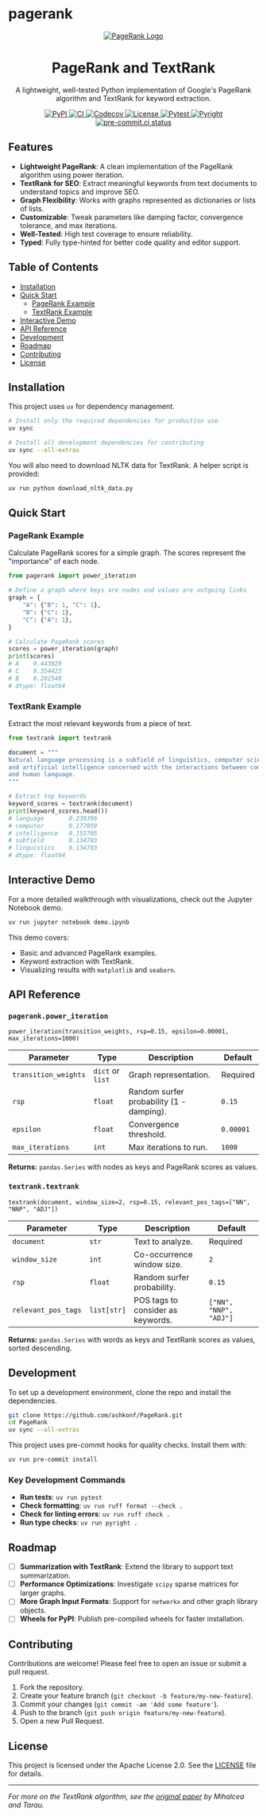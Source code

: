 # pagerank

<div align="center">
  <a href="https://github.com/ashkonf/pagerank">
    <img src="https://via.placeholder.com/150/000000/FFFFFF/?text=PageRank" alt="PageRank Logo">
  </a>
  <h1>PageRank and TextRank</h1>
  <p>
    A lightweight, well-tested Python implementation of Google's PageRank algorithm and TextRank for keyword extraction.
  </p>
  <p>
    <a href="https://pypi.org/project/pagerank/">
      <img alt="PyPI" src="https://img.shields.io/pypi/v/pagerank.svg">
    </a>
    <a href="https://github.com/ashkonf/pagerank/actions/workflows/ci.yml">
      <img alt="CI" src="https://github.com/ashkonf/pagerank/actions/workflows/ci.yml/badge.svg">
    </a>
    <a href="https://codecov.io/gh/ashkonf/pagerank">
      <img alt="Codecov" src="https://codecov.io/gh/ashkonf/pagerank/graph/badge.svg?token=YOUR_TOKEN_HERE"/>
    </a>
    <a href="https://github.com/ashkonf/pagerank/blob/main/LICENSE">
      <img alt="License" src="https://img.shields.io/badge/License-Apache_2.0-blue.svg"/>
    </a>
    <a href="https://github.com/ashkonf/pagerank/actions/workflows/ci.yml">
      <img alt="Pytest" src="https://img.shields.io/github/actions/workflow/status/ashkonf/pagerank/ci.yml?label=pytest&logo=pytest"/>
    </a>
    <a href="https://github.com/ashkonf/pagerank/actions/workflows/ci.yml">
      <img alt="Pyright" src="https://img.shields.io/github/actions/workflow/status/ashkonf/pagerank/ci.yml?label=pyright&logo=python"/>
    </a>
    <a href="https://results.pre-commit.ci/latest/github/ashkonf/pagerank/main">
      <img alt="pre-commit.ci status" src="https://results.pre-commit.ci/badge/github/ashkonf/pagerank/main.svg"/>
    </a>
  </p>
</div>

## Features

- **Lightweight PageRank**: A clean implementation of the PageRank algorithm using power iteration.
- **TextRank for SEO**: Extract meaningful keywords from text documents to understand topics and improve SEO.
- **Graph Flexibility**: Works with graphs represented as dictionaries or lists of lists.
- **Customizable**: Tweak parameters like damping factor, convergence tolerance, and max iterations.
- **Well-Tested**: High test coverage to ensure reliability.
- **Typed**: Fully type-hinted for better code quality and editor support.

## Table of Contents
- [Installation](#installation)
- [Quick Start](#quick-start)
  - [PageRank Example](#pagerank-example)
  - [TextRank Example](#textrank-example)
- [Interactive Demo](#interactive-demo)
- [API Reference](#api-reference)
- [Development](#development)
- [Roadmap](#roadmap)
- [Contributing](#contributing)
- [License](#license)

## Installation

This project uses `uv` for dependency management.

```bash
# Install only the required dependencies for production use
uv sync

# Install all development dependencies for contributing
uv sync --all-extras
```

You will also need to download NLTK data for TextRank. A helper script is provided:
```bash
uv run python download_nltk_data.py
```

## Quick Start

### PageRank Example

Calculate PageRank scores for a simple graph. The scores represent the "importance" of each node.

```python
from pagerank import power_iteration

# Define a graph where keys are nodes and values are outgoing links
graph = {
    "A": {"B": 1, "C": 1},
    "B": {"C": 1},
    "C": {"A": 1},
}

# Calculate PageRank scores
scores = power_iteration(graph)
print(scores)
# A    0.443029
# C    0.354423
# B    0.202548
# dtype: float64
```

### TextRank Example

Extract the most relevant keywords from a piece of text.

```python
from textrank import textrank

document = """
Natural language processing is a subfield of linguistics, computer science,
and artificial intelligence concerned with the interactions between computers
and human language.
"""

# Extract top keywords
keyword_scores = textrank(document)
print(keyword_scores.head())
# language       0.239396
# computer       0.177059
# intelligence   0.155705
# subfield       0.134703
# linguistics    0.134703
# dtype: float64
```

## Interactive Demo

For a more detailed walkthrough with visualizations, check out the Jupyter Notebook demo.

```bash
uv run jupyter notebook demo.ipynb
```

This demo covers:
- Basic and advanced PageRank examples.
- Keyword extraction with TextRank.
- Visualizing results with `matplotlib` and `seaborn`.

## API Reference

### `pagerank.power_iteration`

`power_iteration(transition_weights, rsp=0.15, epsilon=0.00001, max_iterations=1000)`

| Parameter | Type | Description | Default |
|---|---|---|---|
| `transition_weights` | `dict` or `list` | Graph representation. | Required |
| `rsp` | `float` | Random surfer probability (1 - damping). | `0.15` |
| `epsilon` | `float` | Convergence threshold. | `0.00001` |
| `max_iterations` | `int` | Max iterations to run. | `1000` |

**Returns:** `pandas.Series` with nodes as keys and PageRank scores as values.

### `textrank.textrank`

`textrank(document, window_size=2, rsp=0.15, relevant_pos_tags=["NN", "NNP", "ADJ"])`

| Parameter | Type | Description | Default |
|---|---|---|---|
| `document` | `str` | Text to analyze. | Required |
| `window_size` | `int` | Co-occurrence window size. | `2` |
| `rsp` | `float` | Random surfer probability. | `0.15` |
| `relevant_pos_tags`| `list[str]` | POS tags to consider as keywords. | `["NN", "NNP", "ADJ"]` |

**Returns:** `pandas.Series` with words as keys and TextRank scores as values, sorted descending.


## Development

To set up a development environment, clone the repo and install the dependencies.

```bash
git clone https://github.com/ashkonf/PageRank.git
cd PageRank
uv sync --all-extras
```

This project uses pre-commit hooks for quality checks. Install them with:
```bash
uv run pre-commit install
```

### Key Development Commands

- **Run tests**: `uv run pytest`
- **Check formatting**: `uv run ruff format --check .`
- **Check for linting errors**: `uv run ruff check .`
- **Run type checks**: `uv run pyright .`

## Roadmap

- [ ] **Summarization with TextRank**: Extend the library to support text summarization.
- [ ] **Performance Optimizations**: Investigate `scipy` sparse matrices for larger graphs.
- [ ] **More Graph Input Formats**: Support for `networkx` and other graph library objects.
- [ ] **Wheels for PyPI**: Publish pre-compiled wheels for faster installation.

## Contributing

Contributions are welcome! Please feel free to open an issue or submit a pull request.

1.  Fork the repository.
2.  Create your feature branch (`git checkout -b feature/my-new-feature`).
3.  Commit your changes (`git commit -am 'Add some feature'`).
4.  Push to the branch (`git push origin feature/my-new-feature`).
5.  Open a new Pull Request.

## License

This project is licensed under the Apache License 2.0. See the [LICENSE](LICENSE) file for details.

---
_For more on the TextRank algorithm, see the [original paper](https://web.eecs.umich.edu/~mihalcea/papers/mihalcea.emnlp04.pdf) by Mihalcea and Tarau._
